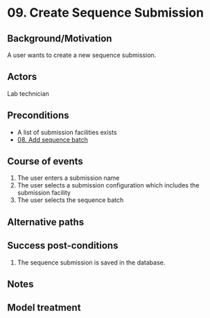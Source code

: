 # 09. Create Sequence Submission

## Background/Motivation

A user wants to create a new sequence submission.

## Actors
Lab technician

## Preconditions
- A list of submission facilities exists
- [08. Add sequence batch](08-Add_sequence_batch.md)

## Course of events
1. The user enters a submission name
1. The user selects a submission configuration which includes the submission facility
1. The user selects the sequence batch

## Alternative paths

## Success post-conditions

1. The sequence submission is saved in the database.

## Notes

## Model treatment
